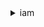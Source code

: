 <details>
<summary>
iam
</summary>
- <details><summary>add-client-id-to-open-id-connect-provider</summary><blockquote>
  * --open-id-connect-provider-arn
  * --client-id
  * --cli-input-json
  * --cli-input-yaml
  * --generate-cli-skeleton
  ```bash
  aws iam get-user
  ```
</blockquote></details>
- <details><summary>add-role-to-instance-profile</summary><blockquote>
  * --instance-profile-name
  * --role-name
  * --cli-input-json
  * --cli-input-yaml
  * --generate-cli-skeleton
</blockquote></details>
</blockquote></details>

